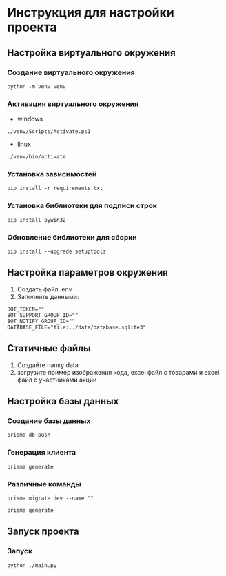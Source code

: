 # Инструкция для настройки проекта

## Настройка виртуального окружения

### Создание виртуального окружения
```shell
python -m venv venv
```

### Активация виртуального окружения
- windows
```shell
./venv/Scripts/Activate.ps1
```
- linux
```shell
./venv/bin/activate
```

### Установка зависимостей
```shell
pip install -r requirements.txt
```

### Установка библиотеки для подписи строк
```shell
pip install pywin32
```

### Обновление библиотеки для сборки
```shell
pip install --upgrade setuptools
```

## Настройка параметров окружения

1. Создать файл .env
2. Заполнить данными:
```text
BOT_TOKEN=""
BOT_SUPPORT_GROUP_ID=""
BOT_NOTIFY_GROUP_ID=""
DATABASE_FILE="file:../data/database.sqlite3"
```

## Статичные файлы

1. Создайте папку data
2. загрузите пример изображения кода, excel файл c товарами и excel файл c участниками акции   

## Настройка базы данных

### Создание базы данных
```shell
prisma db push
```

### Генерация клиента
```shell
prisma generate
```

### Различные команды
```shell
prisma migrate dev --name ""

prisma generate
```

## Запуск проекта

### Запуск
```shell
python ./main.py
```